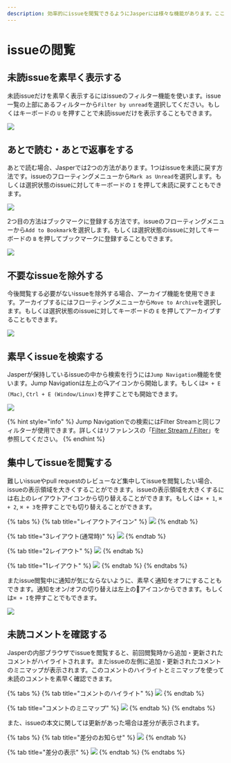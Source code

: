 ```yaml
---
description: 効率的にissueを閲覧できるようにJasperには様々な機能があります。ここではよく使われる機能をいくつか紹介します。
---
```


# issueの閲覧

## 未読issueを素早く表示する <a id="unread"></a>

未読issueだけを素早く表示するにはissueのフィルター機能を使います。issue一覧の上部にあるフィルターから`Filter by unread`を選択してください。もしくはキーボードの `U` を押すことで未読issueだけを表示することもできます。

![](../.gitbook/assets/03_filter_menu.png)

## あとで読む・あとで返事をする <a id="bookmark"></a>

あとで読む場合、Jasperでは2つの方法があります。1つはissueを未読に戻す方法です。issueのフローティングメニューから`Mark as Unread`を選択します。もしくは選択状態のissueに対してキーボードの `I` を押して未読に戻すこともできます。

![](../.gitbook/assets/03_hover_menu.png)

2つ目の方法はブックマークに登録する方法です。issueのフローティングメニューから`Add to Bookmark`を選択します。もしくは選択状態のissueに対してキーボードの `B` を押してブックマークに登録することもできます。

![](../.gitbook/assets/08_hover_menu.png)

## 不要なissueを除外する <a id="archive"></a>

今後閲覧する必要がないissueを除外する場合、アーカイブ機能を使用できます。アーカイブするにはフローティングメニューから`Move to Archive`を選択します。もしくは選択状態のissueに対してキーボードの `E` を押してアーカイブすることもできます。

![](../.gitbook/assets/08_hover_menu_archive.png)

## 素早くissueを検索する <a id="jump-navigation"></a>

Jasperが保持しているissueの中から検索を行うには`Jump Navigation`機能を使います。Jump Navigationは左上の🔍アイコンから開始します。もしくは`⌘ + E (Mac)`, `Ctrl + E (Window/Linux)`を押すことでも開始できます。

![](../.gitbook/assets/08_jump_navi.png)

{% hint style="info" %}
Jump Navigationでの検索にはFilter Streamと同じフィルターが使用できます。詳しくはリファレンスの「[Filter Stream / Filter](../reference/filter-stream.md)」を参照してください。
{% endhint %}

## 集中してissueを閲覧する <a id="layout"></a>

難しいissueやpull requestのレビューなど集中してissueを閲覧したい場合、issueの表示領域を大きくすることができます。issueの表示領域を大きくするには右上のレイアウトアイコンから切り替えることができます。もしくは`⌘ + 1`, `⌘ + 2`, `⌘ + 3`を押すことでも切り替えることができます。

{% tabs %}
{% tab title="レイアウトアイコン" %}
![](../.gitbook/assets/08_layout_icon.png)
{% endtab %}

{% tab title="3レイアウト\(通常時\)" %}
![](../.gitbook/assets/08_layout3.png)
{% endtab %}

{% tab title="2レイアウト" %}
![](../.gitbook/assets/08_layout2.png)
{% endtab %}

{% tab title="1レイアウト" %}
![](../.gitbook/assets/08_layout1.png)
{% endtab %}
{% endtabs %}

またissue閲覧中に通知が気にならないように、素早く通知をオフにすることもできます。通知をオン/オフの切り替えは左上の🔔アイコンからできます。もしくは`⌘ + I`を押すことでもできます。

![](../.gitbook/assets/08_notification.png)

## 未読コメントを確認する <a id="unread-comment"></a>

Jasperの内部ブラウザでissueを閲覧すると、前回閲覧時から追加・更新されたコメントがハイライトされます。またissueの左側に追加・更新されたコメントのミニマップが表示されます。このコメントのハイライトとミニマップを使って未読のコメントを素早く確認できます。

{% tabs %}
{% tab title="コメントのハイライト" %}
![](../.gitbook/assets/03_highlight_comment.png)
{% endtab %}

{% tab title="コメントのミニマップ" %}
![](../.gitbook/assets/08_minimap.png)
{% endtab %}
{% endtabs %}

また、issueの本文に関しては更新があった場合は差分が表示されます。

{% tabs %}
{% tab title="差分のお知らせ" %}
![](../.gitbook/assets/08_diff_body1.png)
{% endtab %}

{% tab title="差分の表示" %}
![](../.gitbook/assets/08_diff_body2.png)
{% endtab %}
{% endtabs %}



